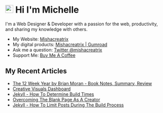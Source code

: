 # <img src="https://media.giphy.com/media/hvRJCLFzcasrR4ia7z/giphy.gif" width="25px"> Hi I'm Michelle


I'm a Web Designer & Developer with a passion for the web, productivity, and sharing my knowledge with others.

- My Website: [Mishacreatrix](https://mishacreatrix.com/)
- My digital products: [Mishacreatrix | Gumroad](https://gumroad.com/mishacreatrix)
- Ask me a question: [Twitter @mishacreatrix](https://twitter.com/MishaCreatrix)
- Support Me: [Buy Me A Coffee](https://www.buymeacoffee.com/mishacreatrix)


## My Recent Articles

  * [The 12 Week Year by Brian Moran - Book Notes, Summary, Review](https://mishacreatrix.com/12-week-year-brian-moran)
  * [Creative Visuals Dashboard](https://mishacreatrix.com/creative-visuals-dashboard)
  * [Jekyll - How To Determine Build Times](https://mishacreatrix.com/build-times-jekyll)
  * [Overcoming The Blank Page As A Creator](https://mishacreatrix.com/blank-page-as-a-creator)
  * [Jekyll - How To Limit Posts During The Build Process](https://mishacreatrix.com/limit-posts-jekyll)
